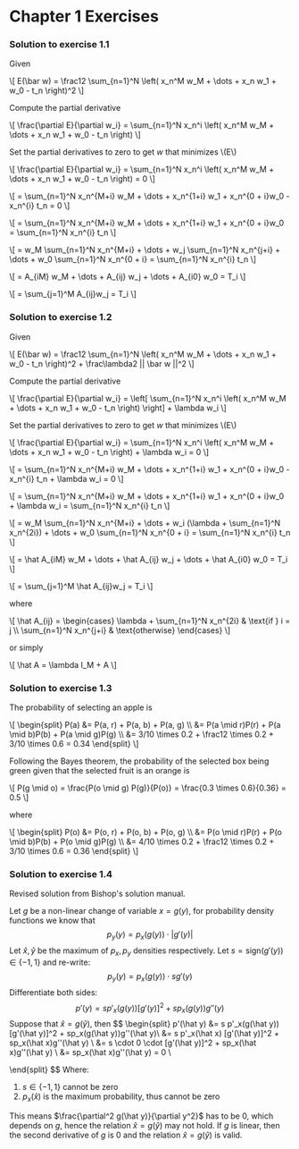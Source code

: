 # Chapter 1 Exercises

### Solution to exercise 1.1

Given 

\\[
E(\bar w) = \frac12 \sum_{n=1}^N \left( 
x_n^M w_M + \dots + x_n w_1 + w_0 - t_n 
\right)^2
\\]

Compute the partial derivative

\\[
\frac{\partial E}{\partial w_i} = 
\sum_{n=1}^N x_n^i \left(
x_n^M w_M + \dots + x_n w_1 + w_0 - t_n 
\right)
\\]

Set the partial derivatives to zero to get $w$ that minimizes \\(E\\)

\\[
\frac{\partial E}{\partial w_i} = 
\sum_{n=1}^N x_n^i \left(
x_n^M w_M + \dots + x_n w_1 + w_0 - t_n 
\right) = 0
\\]

\\[
= \sum_{n=1}^N
x_n^{M+i} w_M + \dots + x_n^{1+i} w_1 + x_n^{0 + i}w_0 - x_n^{i} t_n = 0 
\\]

\\[
= \sum_{n=1}^N
x_n^{M+i} w_M + \dots + x_n^{1+i} w_1 + x_n^{0 + i}w_0 = \sum_{n=1}^N x_n^{i} t_n
\\]

\\[
= w_M \sum_{n=1}^N x_n^{M+i} + \dots + w_j \sum_{n=1}^N x_n^{j+i} + \dots +
 w_0 \sum_{n=1}^N x_n^{0 + i} = \sum_{n=1}^N x_n^{i} t_n
\\]

\\[
= A_{iM} w_M + \dots + A_{ij} w_j + \dots + A_{i0} w_0  = T_i 
\\]

\\[ = \sum_{j=1}^M A_{ij}w_j = T_i \\]

### Solution to exercise 1.2

Given 

\\[
E(\bar w) = \frac12 \sum_{n=1}^N \left( 
x_n^M w_M + \dots + x_n w_1 + w_0 - t_n 
\right)^2 + \frac\lambda2 || \bar w ||^2 
\\]

Compute the partial derivative

\\[
\frac{\partial E}{\partial w_i} = \left[
\sum_{n=1}^N x_n^i \left(
x_n^M w_M + \dots + x_n w_1 + w_0 - t_n 
\right) \right] + \lambda w_i
\\]

Set the partial derivatives to zero to get $w$ that minimizes \\(E\\)

\\[
\frac{\partial E}{\partial w_i} = 
\sum_{n=1}^N x_n^i \left(
x_n^M w_M + \dots + x_n w_1 + w_0 - t_n 
\right) + \lambda w_i = 0
\\]

\\[
= \sum_{n=1}^N
x_n^{M+i} w_M + \dots + x_n^{1+i} w_1 + x_n^{0 + i}w_0 - x_n^{i} t_n + \lambda w_i = 0 
\\]

\\[
= \sum_{n=1}^N
x_n^{M+i} w_M + \dots + x_n^{1+i} w_1 + x_n^{0 + i}w_0 + \lambda w_i = \sum_{n=1}^N x_n^{i} t_n
\\]

\\[
= w_M \sum_{n=1}^N x_n^{M+i} + \dots + w_i (\lambda + \sum_{n=1}^N x_n^{2i}) + \dots +
 w_0 \sum_{n=1}^N x_n^{0 + i} = \sum_{n=1}^N x_n^{i} t_n
\\]

\\[
= \hat A_{iM} w_M + \dots + \hat A_{ij} w_j + \dots + \hat A_{i0} w_0  = T_i 
\\]

\\[ = \sum_{j=1}^M \hat A_{ij}w_j = T_i \\]

where 

\\[
\hat A_{ij} = \begin{cases}
\lambda + \sum_{n=1}^N x_n^{2i} & \text{if } i = j \\\\
\sum_{n=1}^N x_n^{j+i} & \text{otherwise} 
\end{cases}
\\]

or simply 

\\[ \hat A = \lambda I_M + A \\]

### Solution to exercise 1.3

The probability of selecting an apple is

\\[
\begin{split}
P(a) &= P(a, r) + P(a, b) + P(a, g) \\\\
&= P(a \mid r)P(r) + P(a \mid b)P(b) + P(a \mid g)P(g) \\\\
&= 3/10 \times 0.2 + \frac12 \times 0.2 + 3/10 \times 0.6 = 0.34
\end{split}
\\]

Following the Bayes theorem, the probability of the selected box being green given that the selected fruit is an orange is

\\[
P(g \mid o) = \frac{P(o \mid g) P(g)}{P(o)} = \frac{0.3 \times 0.6}{0.36} = 0.5
\\]

where 

\\[
\begin{split}
P(o) &= P(o, r) + P(o, b) + P(o, g) \\\\
&= P(o \mid r)P(r) + P(o \mid b)P(b) + P(o \mid g)P(g) \\\\
&= 4/10 \times 0.2 + \frac12 \times 0.2 + 3/10 \times 0.6 = 0.36 
\end{split}
\\]

### Solution to exercise 1.4

Revised solution from Bishop's solution manual.

Let $g$ be a non-linear change of variable $x = g(y)$, for probability density functions we know that 
$$
p_y(y) = p_x(g(y)) \cdot |g'(y)|
$$
Let $\hat x, \hat y$ be the maximum of $p_x, p_y$ densities respectively. Let $s = \text{sign}(g'(y)) \in \{-1, 1\}$ and re-write:
$$
p_y(y) = p_x(g(y)) \cdot sg'(y)
$$
Differentiate both sides:
$$
p'(y) = s p'_x(g(y)) [g'(y)]^2 + sp_x(g(y))g''(y)
$$
Suppose that $\hat x = g(\hat y)$, then 
$$
\begin{split}
p'(\hat y) &= s p'_x(g(\hat y)) [g'(\hat y)]^2 + sp_x(g(\hat y))g''(\hat y)\\
&= s p'_x(\hat x) [g'(\hat y)]^2 +  sp_x(\hat x)g''(\hat y) \\
&= s \cdot 0 \cdot [g'(\hat y)]^2 +  sp_x(\hat x)g''(\hat y) \\
&= sp_x(\hat x)g''(\hat y) = 0 \\

\end{split}
$$
Where:

1. $s \in \{-1, 1\}$ cannot be zero
2. $p_x(\hat x)$ is the maximum probability, thus cannot be zero

This means $\frac{\partial^2 g(\hat y)}{\partial y^2}$ has to be 0, which depends on $g$, hence the relation $\hat x = g(\hat y)$ may not hold. If $g$ is linear, then the second derivative of $g$ is 0 and the relation $\hat x = g(\hat y)$ is valid.